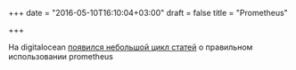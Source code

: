 +++
date = "2016-05-10T16:10:04+03:00"
draft = false
title = "Prometheus"

+++

<p>На digitalocean&nbsp;<a href="https://www.digitalocean.com/community/tutorials/how-to-query-prometheus-on-ubuntu-14-04-part-1">появился небольшой цикл статей</a> о правильном использовании prometheus</p>

